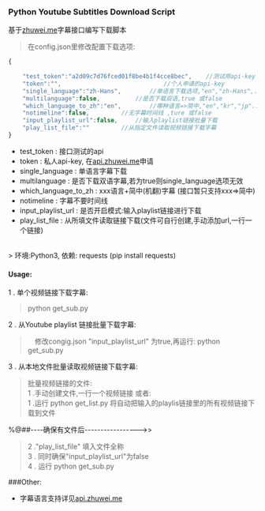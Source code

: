 ### Python Youtube Subtitles Download Script

基于[zhuwei.me](https://api.zhuwei.me)字幕接口编写下载脚本<br>

>在config.json里修改配置下载选项:<br>
```javascript
{
	
	"test_token":"a2d09c7d76fced01f8be4b1f4cce8bec",  	//测试用api-key
	"token":"", 				       		//个人申请的api-key
	"single_language":"zh-Hans",		//单语言下载选项,"en","zh-Hans",...
	"multilanguage":false,			//是否下载双语,true 或false
	"which_language_to_zh":"en",		//哪种语言=>简中,"en","kr","jp"...
	"notimeline":false,			//无字幕时间线 ,ture 或false
	"input_playlist_url":false,		//输入playlist链接批量下载
	"play_list_file":""			//从指定文件读取视频链接下载字幕
}
```
* test_token : 接口测试的api
* token : 私人api-key, 在[api.zhuwei.me](https://api.zhuwei.me)申请
* single_language : 单语言字幕下载
* multilanguage : 是否下载双语字幕,若为true则single_language选项无效
* which_language_to_zh : xxx语言+简中(机翻)字幕 (接口暂只支持xxx=>简中)
* notimeline : 字幕不要时间线
* input_playlist_url : 是否开启模式:输入playlist链接进行下载
* play_list_file : 从所填文件读取链接下载(文件可自行创建,手动添加url,一行一个链接)
<br>
> 环境:Python3, 依赖: requests (pip install requests)

#### Usage:
1 . 单个视频链接下载字幕:

> python get_sub.py

2 . 从Youtube playlist 链接批量下载字幕:
>　修改congig.json  "input_playlist_url" 为true,再运行:
> python get_sub.py

3 . 从本地文件批量读取视频链接下载字幕:
>批量视频链接的文件:<br>1 .手动创建文件,一行一个视频链接 或者:<br> 1 .运行 python get_list.py 将自动把输入的playlis链接里的所有视频链接下载到文件<br> 

%@##----确保有文件后----------------->><br>
>2 ."play_list_file" 填入文件全称<br>3 . 同时确保"input_playlist_url"为false<br>4 . 运行 python get_sub.py

###Other:
* 字幕语言支持详见[api.zhuwei.me](https://api.zhuwei.me)